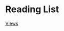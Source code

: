 # Reading List

[Views](Reading%20List%2059da8cee52d74624bf7840ee4d63eb8c/Views%20edae26cd51054ce3924a76efe4780b2f.csv)